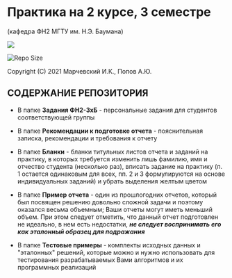 Практика на 2 курсе, 3 семестре 
===============================

(кафедра ФН2 МГТУ им. Н.Э. Баумана)

<p align="left"><img src="http://www.sgau.ru/files/pages/12132/1423810364general_pages_13_february_2015_i12132_proizvodstvennaya_praktika.jpg"></p>

![Repo Size](https://img.shields.io/github/repo-size/vortexmethods/fn2practice3term.svg)

Copyright (C) 2021 Марчевский И.К., Попов А.Ю.


СОДЕРЖАНИЕ РЕПОЗИТОРИЯ
----------------------

* В папке **Задания ФН2-3xБ** - персональные задания для студентов соответствующей группы

* В папке **Рекомендации к подготовке отчета** - пояснительная записка, рекомендации и требования к отчету

* В папке **Бланки** - бланки титульных листов отчета и заданий на практику, в которых требуется изменить лишь фамилию, имя и отчество студента (несколько раз), вписать задание на практику (п. 1 остается одинаковым для всех, пп. 2 и 3 формулируются на основе индивидуальных заданий) и убрать выделения желтым цветом

* В папке **Пример отчета** - один из прошлогодних отчетов, который был посвящен решению довольно сложной задачи и поэтому оказался весьма объемным; Ваши отчеты могут иметь меньший объем. При этом следует отметить, что данный отчет подготовлен не идеально, в нем есть недостатки, ***не следует воспринимать его как эталонный образец для подражания***

* В папке **Тестовые примеры** - комплекты исходных данных и "эталонных" решений, которые можно и нужно использовать для тестирования разрабатываемых Вами алгоритмов и их программных реализаций